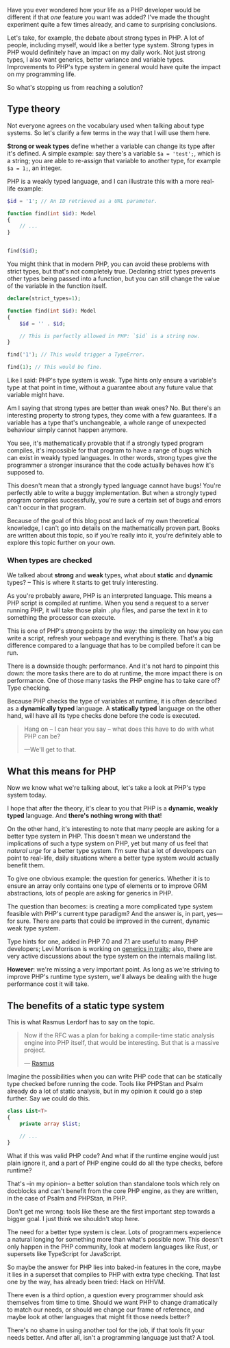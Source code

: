 Have you ever wondered how your life as a PHP developer would be different 
if that *one* feature you want was added?
I've made the thought experiment quite a few times already, and came to surprising conclusions.

Let's take, for example, the debate about strong types in PHP. 
A lot of people, including myself, would like a better type system. 
Strong types in PHP would definitely have an impact on my daily work. 
Not just strong types, I also want generics, better variance and variable types. 
Improvements to PHP's type system in general would have quite the impact on my programming life.

So what's stopping us from reaching a solution?

## Type theory
 
Not everyone agrees on the vocabulary used when talking about type systems. 
So let's clarify a few terms in the way that I will use them here.

**Strong or weak types** define whether a variable can change its type after it's defined. 
A simple example: say there's a variable `$a = 'test';`, which is a string;
you are able to re-assign that variable to another type, for example `$a = 1;`, an integer.

PHP is a weakly typed language, and I can illustrate this with a more real-life example:

```php
$id = '1'; // An ID retrieved as a URL parameter.

function find(int $id): Model
{
    // ...
}


find($id);
```

You might think that in modern PHP, you can avoid these problems with strict types, but that's not completely true. 
Declaring strict types prevents other types being passed into a function, 
but you can still change the value of the variable in the function itself.

```php
declare(strict_types=1);

function find(int $id): Model
{
    $id = '' . $id;

    // This is perfectly allowed in PHP: `$id` is a string now.
}

find('1'); // This would trigger a TypeError.

find(1); // This would be fine.
```

Like I said: PHP's type system is weak. 
Type hints only ensure a variable's type at that point in time, 
without a guarantee about any future value that variable might have.

Am I saying that strong types are better than weak ones? No. 
But there's an interesting property to strong types, they come with a few guarantees.
If a variable has a type that's unchangeable, a whole range of unexpected behaviour simply cannot happen anymore.

You see, it's mathematically provable that if a strongly typed program compiles,
it's impossible for that program to have a range of bugs which can exist in weakly typed languages.
In other words, strong types give the programmer a stronger insurance that the code actually behaves how it's supposed to.

This doesn't mean that a strongly typed language cannot have bugs! 
You're perfectly able to write a buggy implementation.
But when a strongly typed program compiles successfully, 
you're sure a certain set of bugs and errors can't occur in that program.

Because of the goal of this blog post and lack of my own theoretical knowledge, 
I can't go into details on the mathematically proven part.
Books are written about this topic, so if you're really into it, 
you're definitely able to explore this topic further on your own.

### When types are checked

We talked about **strong** and **weak** types, what about **static** and **dynamic** types? 
– This is where it starts to get truly interesting. 

As you're probably aware, PHP is an interpreted language.
This means a PHP script is compiled at runtime. 
When you send a request to a server running PHP, 
it will take those plain `.php` files, and parse the text in it to something the processor can execute.
  
This is one of PHP's strong points by the way: the simplicity on how you can write a script, 
refresh your webpage and everything is there. 
That's a big difference compared to a language that has to be compiled before it can be run. 

There is a downside though: performance.
And it's not hard to pinpoint this down: the more tasks there are to do at runtime, 
the more impact there is on performance. 
One of those many tasks the PHP engine has to take care of? Type checking.

Because PHP checks the type of variables at runtime, 
it is often described as a **dynamically typed** language.
A **statically typed** language on the other hand, 
will have all its type checks done before the code is executed.

> Hang on – I can hear you say – what does this have to do with what PHP can be?
>
> —We'll get to that.

## What this means for PHP

Now we know what we're talking about, let's take a look at PHP's type system today.

I hope that after the theory, it's clear to you that PHP is a **dynamic, weakly typed** language. 
And **there's nothing wrong with that**!

On the other hand, it's interesting to note that many people are asking for a better type system in PHP.
This doesn't mean we understand the implications of such a type system on PHP,
yet but many of us feel that *natural urge* for a better type system.
I'm sure that a lot of developers can point to real-life, 
daily situations where a better type system would actually benefit them.

To give one obvious example: the question for generics. 
Whether it is to ensure an array only contains one type of elements 
or to improve ORM abstractions, lots of people are asking for generics in PHP.

The question than becomes: is creating a more complicated type system feasible with PHP's current type paradigm? 
And the answer is, in part, yes—for sure. 
There are parts that could be improved in the current, dynamic weak type system.

Type hints for one, added in PHP 7.0 and 7.1 are useful to many PHP developers;
Levi Morrison is working on [generics in traits](*https://github.com/morrisonlevi/php-src/tree/generic_traits);
also, there are very active discussions about the type system on the internals mailing list.

**However**: we're missing a very important point.
As long as we're striving to improve PHP's runtime type system, 
we'll always be dealing with the huge performance cost it will take.

## The benefits of a static type system

This is what Rasmus Lerdorf has to say on the topic.

> Now if the RFC was a plan for baking a compile-time static analysis engine 
> into PHP itself, that would be interesting. But that is a massive project.
>
> — [Rasmus](*https://externals.io/message/101477#101592)

Imagine the possibilities when you can write PHP code that can be statically type checked 
before running the code. Tools like PHPStan and Psalm already do a lot of static analysis, 
but in my opinion it could go a step further. Say we could do this.

```php
class List<T>
{
    private array $list;
    
    // ...
}
```

What if this was valid PHP code? 
And what if the runtime engine would just plain ignore it, 
and a part of PHP engine could do all the type checks, before runtime?

That's –in my opinion– a better solution than standalone tools which rely on docblocks
and can't benefit from the core PHP engine, as they are written, in the case of Psalm and PHPStan, in PHP.

Don't get me wrong: tools like these are the first important step 
towards a bigger goal. I just think we shouldn't stop here. 

The need for a better type system is clear.
Lots of programmers experience a natural longing for something more than what's possible now.
This doesn't only happen in the PHP community, look at modern languages like Rust, 
or supersets like TypeScript for JavaScript. 

So maybe the answer for PHP lies into baked-in features in the core, 
maybe it lies in a superset that compiles to PHP with extra type checking.
That last one by the way, has already been tried: Hack on HHVM. 

There even is a third option, a question every programmer should ask themselves from time to time.
Should we want PHP to change dramatically to match our needs, 
or should we change our frame of reference, and maybe look at other languages that might fit those needs better?

There's no shame in using another tool for the job, if that tools fit your needs better.
And after all, isn't a programming language just that? A tool.
